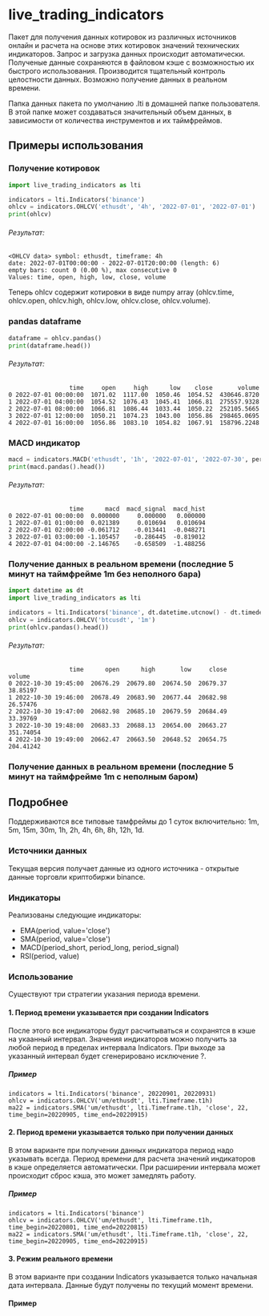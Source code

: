 # live_trading_indicators
Пакет для получения данных котировок из различных источников онлайн и расчета на основе этих котировок значений технических индикаторов.
Запрос и загрузка данных происходит автоматически. Полученые данные сохраняются в файловом кэше с возможностью их быстрого использования. Производится тщательный контроль целостности данных. Возможно получение данных в реальном времени.

Папка данных пакета по умолчанию .lti в домашней папке пользователя. В этой папке может создаваться значительный объем данных, в зависимости от количества инструментов и их таймфреймов.

## Примеры использования
### Получение котировок
```python
import live_trading_indicators as lti

indicators = lti.Indicators('binance')
ohlcv = indicators.OHLCV('ethusdt', '4h', '2022-07-01', '2022-07-01')
print(ohlcv)
```
###### Результат:
```
<OHLCV data> symbol: ethusdt, timeframe: 4h
date: 2022-07-01T00:00:00 - 2022-07-01T20:00:00 (length: 6)
empty bars: count 0 (0.00 %), max consecutive 0
Values: time, open, high, low, close, volume
```

Теперь ohlcv содержит котировки в виде numpy array (ohlcv.time, ohlcv.open, ohlcv.high, ohlcv.low, ohlcv.close, ohlcv.volume).

### pandas dataframe
```python
dataframe = ohlcv.pandas()
print(dataframe.head())
```
###### Результат:
```
                 time     open     high      low    close       volume
0 2022-07-01 00:00:00  1071.02  1117.00  1050.46  1054.52  430646.8720
1 2022-07-01 04:00:00  1054.52  1076.43  1045.41  1066.81  275557.9328
2 2022-07-01 08:00:00  1066.81  1086.44  1033.44  1050.22  252105.5665
3 2022-07-01 12:00:00  1050.21  1074.23  1043.00  1056.86  298465.0695
4 2022-07-01 16:00:00  1056.86  1083.10  1054.82  1067.91  158796.2248
```
### MACD индикатор
```python
macd = indicators.MACD('ethusdt', '1h', '2022-07-01', '2022-07-30', period_short=15, period_long=26, period_signal=9)
print(macd.pandas().head())
```
###### Результат:
```
                 time      macd  macd_signal  macd_hist
0 2022-07-01 00:00:00  0.000000     0.000000   0.000000
1 2022-07-01 01:00:00  0.021389     0.010694   0.010694
2 2022-07-01 02:00:00 -0.061712    -0.013441  -0.048271
3 2022-07-01 03:00:00 -1.105457    -0.286445  -0.819012
4 2022-07-01 04:00:00 -2.146765    -0.658509  -1.488256
```
### Получение данных в реальном времени (последние 5 минут на таймфрейме 1m без неполного бара)
```python
import datetime as dt
import live_trading_indicators as lti

indicators = lti.Indicators('binance', dt.datetime.utcnow() - dt.timedelta(minutes=6))
ohlcv = indicators.OHLCV('btcusdt', '1m')
print(ohlcv.pandas().head())
```
###### Результат:
```
                 time      open      high       low     close     volume
0 2022-10-30 19:45:00  20676.29  20679.80  20674.50  20679.37   38.85197
1 2022-10-30 19:46:00  20678.49  20683.90  20677.44  20682.98   26.57476
2 2022-10-30 19:47:00  20682.98  20685.10  20679.59  20684.49   33.39769
3 2022-10-30 19:48:00  20683.33  20688.13  20654.00  20663.27  351.74054
4 2022-10-30 19:49:00  20662.47  20663.50  20648.52  20654.75  204.41242
```
### Получение данных в реальном времени (последние 5 минут на таймфрейме 1m с неполным баром)

## Подробнее
Поддерживаются все типовые тамфреймы до 1 суток включительно: 1m, 5m, 15m, 30m, 1h, 2h, 4h, 6h, 8h, 12h, 1d.
### Источники данных
Текущая версия получает данные из одного источника - открытые данные торговли криптобиржи binance. 
### Индикаторы
Реализованы следующие индикаторы:
- EMA(period, value='close')
- SMA(period, value='close')
- MACD(period_short, period_long, period_signal)
- RSI(period, value)
### Использование
Существуют три стратегии указания периода времени.
#### 1. Период времени указывается при создании Indicators
После этого все индикаторы будут расчитываться и сохранятся в кэше на укаанный интервал. Значения индикаторов можно получить за любой период в пределах интервала Indicators. При выходе за указанный интервал будет сгенерировано исключение ?.
##### Пример
```
indicators = lti.Indicators('binance', 20220901, 20220931)
ohlcv = indicators.OHLCV('um/ethusdt', lti.Timeframe.t1h)
ma22 = indicators.SMA('um/ethusdt', lti.Timeframe.t1h, 'close', 22, time_begin=20220905, time_end=20220915)
```
#### 2. Период времени указывается только при получении данных
В этом варианте при получении данных индикатора период надо указывать всегда. Период времени для расчета значений индикаторов в кэше определяется автоматически. При расширении интервала может происходит сброс кэша, это может замедлять работу.
##### Пример
```
indicators = lti.Indicators('binance')
ohlcv = indicators.OHLCV('um/ethusdt', lti.Timeframe.t1h, time_begin=20220801, time_end=20220815)
ma22 = indicators.SMA('um/ethusdt', lti.Timeframe.t1h, 'close', 22, time_begin=20220905, time_end=20220915)
```
#### 3. Режим реального времени
В этом варианте при создании Indicators указывается только начальная дата интервала. Данные будут получены по текущий момент времени.
#### Пример
